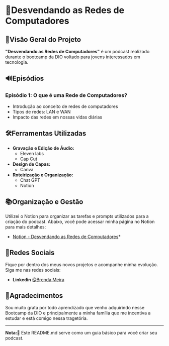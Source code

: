 # 🔎Desvendando as Redes de Computadores

## 👀Visão Geral do Projeto

**"Desvendando as Redes de Computadores"** é um podcast realizado durante o bootcamp da DIO voltado para jovens interessados em tecnologia.

## 🔊Episódios

### Episódio 1: O que é uma Rede de Computadores?
- Introdução ao conceito de redes de computadores
- Tipos de redes: LAN e WAN
- Impacto das redes em nossas vidas diárias

## 🛠Ferramentas Utilizadas

- **Gravação e Edição de Áudio:** 
  - Eleven labs
  - Cap Cut
- **Design de Capas:** 
  - Canva
- **Roteirização e Organização:** 
  - Chat GPT
  - Notion

## 📚Organização e Gestão

Utilizei o Notion para organizar as tarefas e prompts utilizados para a criação do podcast. Abaixo, você pode acessar minha página no Notion para mais detalhes:

- [Notion - Desvendando as Redes de Computadores](https://www.notion.so/PODCAST-STUDIO-c17c720442204c73b9453e2ec26c5033)*

## 📱Redes Sociais

Fique por dentro dos meus novos projetos e acompanhe minha evolução. Siga me nas redes sociais:

- **Linkedin** [@Brenda Meira](https://www.linkedin.com/in/meirabrenda540/)

## 💖Agradecimentos

Sou muito grata por todo aprendizado que venho adquirindo nesse Bootcamp da DIO e principalmente a minha família que me incentiva a estudar e está comigo nessa tragetória.

---

**Nota:**📢 Este README.md serve como um guia básico para você criar seu podcast.
